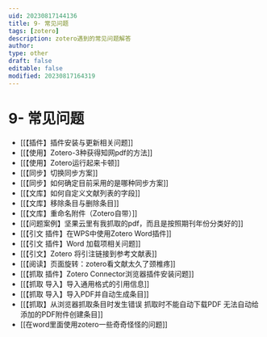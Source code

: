 ```yaml
---
uid: 20230817144136
title: 9- 常见问题
tags: [zotero]
description: zotero遇到的常见问题解答
author: 
type: other
draft: false
editable: false
modified: 20230817164319
---
```


# 9- 常见问题

- [[【插件】插件安装与更新相关问题]]
- [[【使用】Zotero-3种获得知网pdf的方法]]
- [[【使用】Zotero运行起来卡顿]]
- [[【同步】切换同步方案]]
- [[【同步】如何确定目前采用的是哪种同步方案]]
- [[【文库】如何自定义文献列表的字段]]
- [[【文库】移除条目与删除条目]]
- [[【文库】重命名附件（Zotero自带）]]
- [[【问题案例】坚果云里有我抓取的pdf，而且是按照期刊年份分类好的]]
- [[【引文 插件】在WPS中使用Zotero Word插件]]
- [[【引文 插件】Word 加载项相关问题]]
- [[【引文】Zotero 将引注链接到参考文献表]]
- [[【阅读】页面旋转：zotero看文献太久了颈椎疼]]
- [[【抓取 插件】Zotero Connector浏览器插件安装问题]]
- [[【抓取 导入】导入通用格式的引用信息]]
- [[【抓取 导入】导入PDF并自动生成条目]]
- [[【抓取】从浏览器抓取条目时发生错误 抓取时不能自动下载PDF 无法自动给添加的PDF附件创建条目]]
- [[在word里面使用zotero一些奇奇怪怪的问题]]
